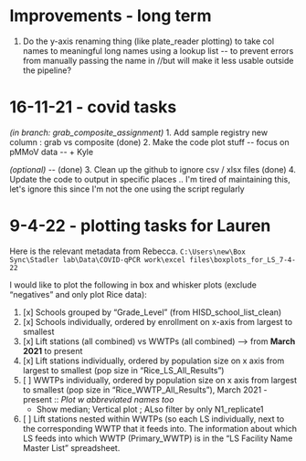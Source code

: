 # Improvements - long term
1. Do the y-axis renaming thing (like plate_reader plotting) to take col names to meaningful long names using a lookup list -- to prevent errors from manually passing the name in //but will make it less usable outside the pipeline?


# 16-11-21 - covid tasks

_(in branch: grab_composite_assignment)_ 1. Add sample registry new column : grab vs composite
(done) 2. Make the code plot stuff -- focus on pMMoV data -- + Kyle

_(optional)_ --
(done) 3. Clean up the github to ignore csv / xlsx files
(done) 4. Update the code to output in specific places .. I'm tired of maintaining this, let's ignore this since I'm not the one using the script regularly

# 9-4-22 - plotting tasks for Lauren

Here is the relevant metadata from Rebecca. `C:\Users\new\Box Sync\Stadler lab\Data\COVID-qPCR work\excel files\boxplots_for_LS_7-4-22`

I would like to plot the following in box and whisker plots (exclude “negatives” and only plot Rice data):

1. [x] Schools grouped by “Grade_Level” (from HISD_school_list_clean)
2. [x] Schools individually, ordered by enrollment on x-axis from largest to smallest
3. [x] Lift stations (all combined) vs WWTPs (all combined) —> from **March 2021** to present
4. [x]  Lift stations individually, ordered by population size on x axis from largest to smallest (pop size in “Rice_LS_All_Results”)
5. [ ] WWTPs individually, ordered by population size on x axis from largest to smallest (pop size in “Rice_WWTP_All_Results”), March 2021 - present :: *Plot w abbreviated names too*
	- Show median; Vertical plot ; ALso filter by only N1_replicate1 
6. [ ] Lift stations nested within WWTPs (so each LS individually, next to the corresponding WWTP that it feeds into. The information about which LS feeds into which WWTP (Primary_WWTP) is in the “LS Facility Name Master List” spreadsheet.